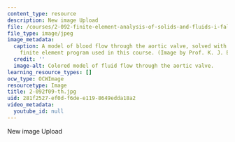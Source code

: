 ```yaml
---
content_type: resource
description: New image Upload
file: /courses/2-092-finite-element-analysis-of-solids-and-fluids-i-fall-2009/281f2527ef0df6dee1198649edda18a2_2-092f09-th.jpg
file_type: image/jpeg
image_metadata:
  caption: A model of blood flow through the aortic valve, solved with ADINA, the
    finite element program used in this course. (Image by Prof. K. J. Bathe.)
  credit: ''
  image-alt: Colored model of fluid flow through the aortic valve.
learning_resource_types: []
ocw_type: OCWImage
resourcetype: Image
title: 2-092f09-th.jpg
uid: 281f2527-ef0d-f6de-e119-8649edda18a2
video_metadata:
  youtube_id: null
---
```

New image Upload

